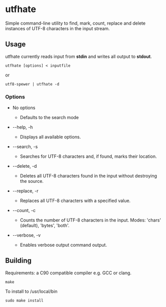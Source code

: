 # utfhate
Simple command-line utility to find, mark, count, replace and delete instances of UTF-8 characters in the input stream.

## Usage
utfhate currently reads input from **stdin** and writes all output to **stdout**.

```
utfhate [options] < inputfile
```
or
```
utf8-spewer | utfhate -d
```

### Options
* No options
  - Defaults to the search mode

* --help, -h
  - Displays all available options.

* --search, -s
  - Searches for UTF-8 characters and, if found, marks their location.

* --delete, -d
  - Deletes all UTF-8 characters found in the input without destroying the source.

* --replace, -r
  - Replaces all UTF-8 characters with a specified value.

* --count, -c
  - Counts the number of UTF-8 characters in the input. Modes: 'chars' (default), 'bytes', 'both'.

* --verbose, -v
  - Enables verbose output command output.
  
## Building
Requirements: a C90 compatible compiler e.g. GCC or clang.
```
make
```
To install to /usr/local/bin
```
sudo make install
```
